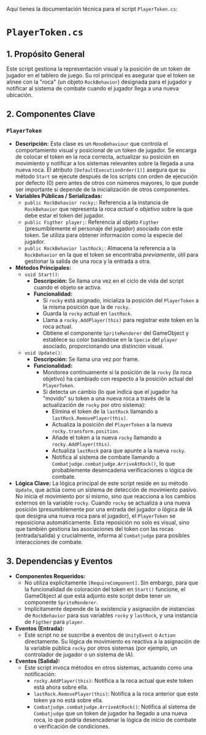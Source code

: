 Aquí tienes la documentación técnica para el script `PlayerToken.cs`:

# `PlayerToken.cs`

## 1. Propósito General
Este script gestiona la representación visual y la posición de un token de jugador en el tablero de juego. Su rol principal es asegurar que el token se alinee con la "roca" (un objeto `RockBehavior`) designada para el jugador y notificar al sistema de combate cuando el jugador llega a una nueva ubicación.

## 2. Componentes Clave

### `PlayerToken`
- **Descripción:** Esta clase es un `MonoBehaviour` que controla el comportamiento visual y posicional de un token de jugador. Se encarga de colocar el token en la roca correcta, actualizar su posición en movimiento y notificar a los sistemas relevantes sobre la llegada a una nueva roca. El atributo `[DefaultExecutionOrder(1)]` asegura que su método `Start` se ejecute después de los scripts con orden de ejecución por defecto (0) pero antes de otros con números mayores, lo que puede ser importante si depende de la inicialización de otros componentes.
- **Variables Públicas / Serializadas:**
    - `public RockBehavior rocky;`: Referencia a la instancia de `RockBehavior` que representa la roca *actual* o *objetivo* sobre la que debe estar el token del jugador.
    - `public Figther player;`: Referencia al objeto `Figther` (presumiblemente el personaje del jugador) asociado con este token. Se utiliza para obtener información como la especie del jugador.
    - `public RockBehavior lastRock;`: Almacena la referencia a la `RockBehavior` en la que el token se encontraba *previamente*, útil para gestionar la salida de una roca y la entrada a otra.
- **Métodos Principales:**
    - `void Start()`:
        - **Descripción:** Se llama una vez en el ciclo de vida del script cuando el objeto se activa.
        - **Funcionalidad:**
            - Si `rocky` está asignado, inicializa la posición del `PlayerToken` a la misma posición que la de `rocky`.
            - Guarda la `rocky` actual en `lastRock`.
            - Llama a `rocky.AddPlayer(this)` para registrar este token en la roca actual.
            - Obtiene el componente `SpriteRenderer` del GameObject y establece su color basándose en la `Specie` del `player` asociado, proporcionando una distinción visual.
    - `void Update()`:
        - **Descripción:** Se llama una vez por frame.
        - **Funcionalidad:**
            - Monitorea continuamente si la posición de la `rocky` (la roca objetivo) ha cambiado con respecto a la posición actual del `PlayerToken`.
            - Si detecta un cambio (lo que indica que el jugador ha "movido" su token a una nueva roca a través de la actualización de `rocky` por otro sistema):
                - Elimina el token de la `lastRock` llamando a `lastRock.RemovePlayer(this)`.
                - Actualiza la posición del `PlayerToken` a la nueva `rocky.transform.position`.
                - Añade el token a la nueva `rocky` llamando a `rocky.AddPlayer(this)`.
                - Actualiza `lastRock` para que apunte a la nueva `rocky`.
                - Notifica al sistema de combate llamando a `Combatjudge.combatjudge.ArriveAtRock()`, lo que probablemente desencadena verificaciones o lógica de combate.
- **Lógica Clave:**
    La lógica principal de este script reside en su método `Update`, que actúa como un sistema de detección de movimiento pasivo. No inicia el movimiento por sí mismo, sino que reacciona a los cambios externos en la variable `rocky`. Cuando `rocky` se actualiza a una nueva posición (presumiblemente por una entrada del jugador o lógica de IA que designa una nueva roca para el jugador), el `PlayerToken` se reposiciona automáticamente. Esta reposición no solo es visual, sino que también gestiona las asociaciones del token con las rocas (entrada/salida) y crucialmente, informa al `Combatjudge` para posibles interacciones de combate.

## 3. Dependencias y Eventos
- **Componentes Requeridos:**
    - No utiliza explícitamente `[RequireComponent]`. Sin embargo, para que la funcionalidad de coloración del token en `Start()` funcione, el GameObject al que está adjunto este script debe tener un componente `SpriteRenderer`.
    - Implícitamente depende de la existencia y asignación de instancias de `RockBehavior` para sus variables `rocky` y `lastRock`, y una instancia de `Figther` para `player`.
- **Eventos (Entrada):**
    - Este script no se suscribe a eventos de `UnityEvent` o `Action` directamente. Su lógica de movimiento es reactiva a la asignación de la variable pública `rocky` por otros sistemas (por ejemplo, un controlador de jugador o un sistema de IA).
- **Eventos (Salida):**
    - Este script invoca métodos en otros sistemas, actuando como una notificación:
        - `rocky.AddPlayer(this)`: Notifica a la roca actual que este token está ahora sobre ella.
        - `lastRock.RemovePlayer(this)`: Notifica a la roca anterior que este token ya no está sobre ella.
        - `Combatjudge.combatjudge.ArriveAtRock()`: Notifica al sistema de `Combatjudge` que un token de jugador ha llegado a una nueva roca, lo que podría desencadenar la lógica de inicio de combate o verificación de condiciones.